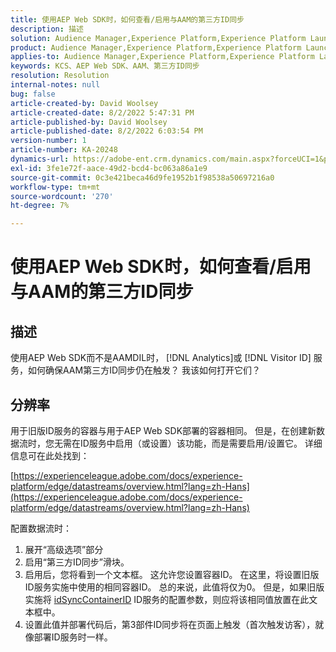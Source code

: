 ```yaml
---
title: 使用AEP Web SDK时，如何查看/启用与AAM的第三方ID同步
description: 描述
solution: Audience Manager,Experience Platform,Experience Platform Launch,Web SDK
product: Audience Manager,Experience Platform,Experience Platform Launch,Web SDK
applies-to: Audience Manager,Experience Platform,Experience Platform Launch,Web SDK
keywords: KCS、AEP Web SDK、AAM、第三方ID同步
resolution: Resolution
internal-notes: null
bug: false
article-created-by: David Woolsey
article-created-date: 8/2/2022 5:47:31 PM
article-published-by: David Woolsey
article-published-date: 8/2/2022 6:03:54 PM
version-number: 1
article-number: KA-20248
dynamics-url: https://adobe-ent.crm.dynamics.com/main.aspx?forceUCI=1&pagetype=entityrecord&etn=knowledgearticle&id=08f8232c-8b12-ed11-b83d-00224808613b
exl-id: 3fe1e72f-aace-49d2-bcd4-bc063a86a1e9
source-git-commit: 0c3e421beca46d9fe1952b1f98538a50697216a0
workflow-type: tm+mt
source-wordcount: '270'
ht-degree: 7%

---
```


# 使用AEP Web SDK时，如何查看/启用与AAM的第三方ID同步

## 描述

使用AEP Web SDK而不是AAMDIL时， [!DNL Analytics]或 [!DNL Visitor ID] 服务，如何确保AAM第三方ID同步仍在触发？ 我该如何打开它们？

## 分辨率


用于旧版ID服务的容器与用于AEP Web SDK部署的容器相同。 但是，在创建新数据流时，您无需在ID服务中启用（或设置）该功能，而是需要启用/设置它。 详细信息可在此处找到：

[https://experienceleague.adobe.com/docs/experience-platform/edge/datastreams/overview.html?lang=zh-Hans](https://experienceleague.adobe.com/docs/experience-platform/edge/datastreams/overview.html?lang=zh-Hans)

配置数据流时：

1. 展开“高级选项”部分
2. 启用“第三方ID同步”滑块。
3. 启用后，您将看到一个文本框。 这允许您设置容器ID。 在这里，将设置旧版ID服务实施中使用的相同容器ID。 总的来说，此值将仅为0。 但是，如果旧版实施将 [idSyncContainerID](https://experienceleague.adobe.com/docs/id-service/using/id-service-api/configurations/idsyncontainerid.html?lang=en) ID服务的配置参数，则应将该相同值放置在此文本框中。
4. 设置此值并部署代码后，第3部件ID同步将在页面上触发（首次触发访客），就像部署ID服务时一样。
